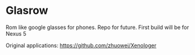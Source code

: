 # Glasrow
Rom like google glasses for phones. Repo for future. First build will be for Nexus 5

Original applications: https://github.com/zhuowei/Xenologer
